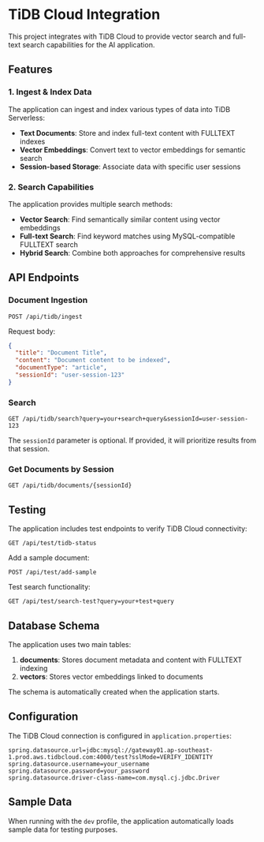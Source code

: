 # TiDB Cloud Integration

This project integrates with TiDB Cloud to provide vector search and full-text search capabilities for the AI application.

## Features

### 1. Ingest & Index Data

The application can ingest and index various types of data into TiDB Serverless:

- **Text Documents**: Store and index full-text content with FULLTEXT indexes
- **Vector Embeddings**: Convert text to vector embeddings for semantic search
- **Session-based Storage**: Associate data with specific user sessions

### 2. Search Capabilities

The application provides multiple search methods:

- **Vector Search**: Find semantically similar content using vector embeddings
- **Full-text Search**: Find keyword matches using MySQL-compatible FULLTEXT search
- **Hybrid Search**: Combine both approaches for comprehensive results

## API Endpoints

### Document Ingestion

```
POST /api/tidb/ingest
```

Request body:
```json
{
  "title": "Document Title",
  "content": "Document content to be indexed",
  "documentType": "article",
  "sessionId": "user-session-123"
}
```

### Search

```
GET /api/tidb/search?query=your+search+query&sessionId=user-session-123
```

The `sessionId` parameter is optional. If provided, it will prioritize results from that session.

### Get Documents by Session

```
GET /api/tidb/documents/{sessionId}
```

## Testing

The application includes test endpoints to verify TiDB Cloud connectivity:

```
GET /api/test/tidb-status
```

Add a sample document:
```
POST /api/test/add-sample
```

Test search functionality:
```
GET /api/test/search-test?query=your+test+query
```

## Database Schema

The application uses two main tables:

1. **documents**: Stores document metadata and content with FULLTEXT indexing
2. **vectors**: Stores vector embeddings linked to documents

The schema is automatically created when the application starts.

## Configuration

The TiDB Cloud connection is configured in `application.properties`:

```properties
spring.datasource.url=jdbc:mysql://gateway01.ap-southeast-1.prod.aws.tidbcloud.com:4000/test?sslMode=VERIFY_IDENTITY
spring.datasource.username=your_username
spring.datasource.password=your_password
spring.datasource.driver-class-name=com.mysql.cj.jdbc.Driver
```

## Sample Data

When running with the `dev` profile, the application automatically loads sample data for testing purposes.